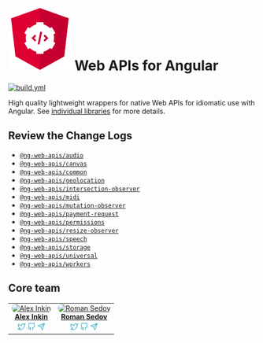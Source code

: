 # ![ng-web-apis logo](apps/demo/src/assets/images/web-api.svg) Web APIs for Angular

[![build.yml](https://github.com/tinkoff/ng-web-apis/actions/workflows/build.yml/badge.svg?branch=main)](https://github.com/tinkoff/ng-web-apis/actions/workflows/build.yml)

High quality lightweight wrappers for native Web APIs for idiomatic use with Angular. See
[individual libraries](https://github.com/tinkoff/ng-web-apis/tree/main/libs) for more details.

## Review the Change Logs

- [`@ng-web-apis/audio`](https://github.com/tinkoff/ng-web-apis/blob/main/libs/audio/CHANGELOG.md)
- [`@ng-web-apis/canvas`](https://github.com/tinkoff/ng-web-apis/blob/main/libs/canvas/CHANGELOG.md)
- [`@ng-web-apis/common`](https://github.com/tinkoff/ng-web-apis/blob/main/libs/common/CHANGELOG.md)
- [`@ng-web-apis/geolocation`](https://github.com/tinkoff/ng-web-apis/blob/main/libs/geolocation/CHANGELOG.md)
- [`@ng-web-apis/intersection-observer`](https://github.com/tinkoff/ng-web-apis/blob/main/libs/intersection-observer/CHANGELOG.md)
- [`@ng-web-apis/midi`](https://github.com/tinkoff/ng-web-apis/blob/main/libs/midi/CHANGELOG.md)
- [`@ng-web-apis/mutation-observer`](https://github.com/tinkoff/ng-web-apis/blob/main/libs/mutation-observer/CHANGELOG.md)
- [`@ng-web-apis/payment-request`](https://github.com/tinkoff/ng-web-apis/blob/main/libs/payment-request/CHANGELOG.md)
- [`@ng-web-apis/permissions`](https://github.com/tinkoff/ng-web-apis/blob/main/libs/permissions/CHANGELOG.md)
- [`@ng-web-apis/resize-observer`](https://github.com/tinkoff/ng-web-apis/blob/main/libs/resize-observer/CHANGELOG.md)
- [`@ng-web-apis/speech`](https://github.com/tinkoff/ng-web-apis/blob/main/libs/speech/CHANGELOG.md)
- [`@ng-web-apis/storage`](https://github.com/tinkoff/ng-web-apis/blob/main/libs/storage/CHANGELOG.md)
- [`@ng-web-apis/universal`](https://github.com/tinkoff/ng-web-apis/blob/main/libs/universal/CHANGELOG.md)
- [`@ng-web-apis/workers`](https://github.com/tinkoff/ng-web-apis/blob/main/libs/workers/CHANGELOG.md)

## Core team

<table>
    <tr>
       <td align="center">
            <a href="https://twitter.com/waterplea"
                ><img
                    src="https://github.com/waterplea.png?size=200"
                    width="100"
                    style="margin-bottom: -4px; border-radius: 8px;"
                    alt="Alex Inkin"
                /><br /><b>Alex Inkin</b></a
            >
            <div style="margin-top: 4px">
                <a
                    href="https://twitter.com/waterplea"
                    title="Twitter"
                    ><img
                        width="16"
                        src="https://raw.githubusercontent.com/MarsiBarsi/readme-icons/main/twitter.svg"
                /></a>
                <a href="https://github.com/waterplea" title="Github"
                    ><img
                        width="16"
                        src="https://raw.githubusercontent.com/MarsiBarsi/readme-icons/main/github.svg"
                /></a>
                <a
                    href="https://t.me/waterplea"
                    title="Telegram"
                    ><img
                        width="16"
                        src="https://raw.githubusercontent.com/MarsiBarsi/readme-icons/main/send.svg"
                /></a>
            </div>
        </td>
        <td align="center">
            <a href="http://marsibarsi.me"
                ><img
                    src="https://github.com/marsibarsi.png?size=200"
                    width="100"
                    style="margin-bottom: -4px; border-radius: 8px;"
                    alt="Roman Sedov"
                /><br /><b>Roman Sedov</b></a
            >
            <div style="margin-top: 4px">
                <a
                    href="https://twitter.com/marsibarsi"
                    title="Twitter"
                    ><img
                        width="16"
                        src="https://raw.githubusercontent.com/MarsiBarsi/readme-icons/main/twitter.svg"
                /></a>
                <a
                    href="https://github.com/marsibarsi"
                    title="GitHub"
                    ><img
                        width="16"
                        src="https://raw.githubusercontent.com/MarsiBarsi/readme-icons/main/github.svg"
                /></a>
                <a
                    href="https://t.me/marsibarsi"
                    title="Telegram"
                    ><img
                        width="16"
                        src="https://raw.githubusercontent.com/MarsiBarsi/readme-icons/main/send.svg"
                /></a>
            </div>
        </td>
    </tr>
</table>
